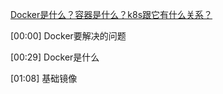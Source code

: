
[Docker是什么？容器是什么？k8s跟它有什么关系？](https://v.douyin.com/jFXDXn7oGsU/)


[00:00] Docker要解决的问题

[00:29] Docker是什么

[01:08] 基础镜像










